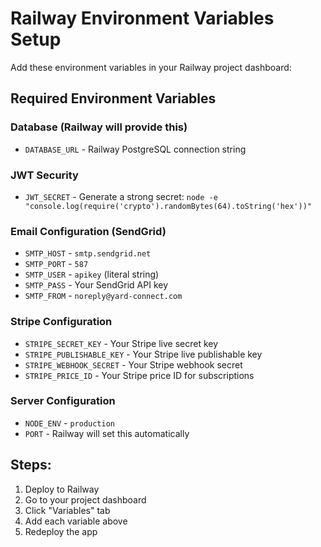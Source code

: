 # Railway Environment Variables Setup

Add these environment variables in your Railway project dashboard:

## Required Environment Variables

### Database (Railway will provide this)
- `DATABASE_URL` - Railway PostgreSQL connection string

### JWT Security
- `JWT_SECRET` - Generate a strong secret: `node -e "console.log(require('crypto').randomBytes(64).toString('hex'))"`

### Email Configuration (SendGrid)
- `SMTP_HOST` - `smtp.sendgrid.net`
- `SMTP_PORT` - `587`
- `SMTP_USER` - `apikey` (literal string)
- `SMTP_PASS` - Your SendGrid API key
- `SMTP_FROM` - `noreply@yard-connect.com`

### Stripe Configuration
- `STRIPE_SECRET_KEY` - Your Stripe live secret key
- `STRIPE_PUBLISHABLE_KEY` - Your Stripe live publishable key
- `STRIPE_WEBHOOK_SECRET` - Your Stripe webhook secret
- `STRIPE_PRICE_ID` - Your Stripe price ID for subscriptions

### Server Configuration
- `NODE_ENV` - `production`
- `PORT` - Railway will set this automatically

## Steps:
1. Deploy to Railway
2. Go to your project dashboard
3. Click "Variables" tab
4. Add each variable above
5. Redeploy the app 